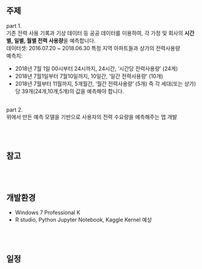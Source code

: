## 주제
part 1.  <br>
기존 전력 사용 기록과 기상 데이터 등 공공 데이터를 이용하여, 각 가정 및 회사의 **시간별, 일별, 월별 전력 사용량**을 예측합니다. 
<br>데이터셋: 2016.07.20 ~ 2018.06.30 특정 지역 아파트들과 상가의 전력사용량
<br>예측치:
* 2018년 7월 1일 00시부터 24시까지, 24시간, ‘시간당 전력사용량’ (24게) 
* 2018년 7월1일부터 7월10일까지, 10일간, ‘일간 전력사용량’ (10개) 
* 2018년 7월부터 11월까지, 5개월간, ‘월간 전력사용량’ (5개)
즉 각 세대(또는 상가)당 39개(24개,10개,5개)의 값을 예측해야 합니다.

<br>
part 2. <br>
위에서 만든 예측 모델을 기반으로 사용자의 전력 수요량을 예측해주는 앱 개발

<br><br>

## 참고


<br><br>

## 개발환경
* Windows 7 Professional K
* R studio, Python Jupyter Notebook, Kaggle Kernel 예상

<br><br>

## 일정







